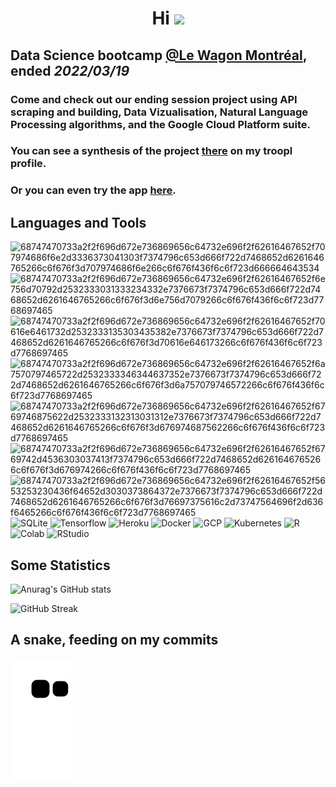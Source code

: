 <h1 align="center">Hi <a href="https://www.linkedin.com/in/ozlemekici"><img src="https://media.giphy.com/media/hvRJCLFzcasrR4ia7z/giphy.gif" width="24px"></a> </h1> 


## Data Science bootcamp [@Le Wagon Montréal](https://info.lewagon.com/montreal-coding-bootcamps?utm_term=le%20wagon%20montreal&utm_campaign=Le+Wagon+CA+EN+-+Octopulse&utm_source=adwords&utm_medium=ppc&hsa_acc=6194767241&hsa_cam=12013044939&hsa_grp=118653030940&hsa_ad=498941241963&hsa_src=g&hsa_tgt=kwd-651854484945&hsa_kw=le%20wagon%20montreal&hsa_mt=b&hsa_net=adwords&hsa_ver=3&gclid=Cj0KCQjw29CRBhCUARIsAOboZbJIA2MrdM0Nrd_4mvRo1O9iHuIebmHKGLGzGm4Qj10v7_MHs2P4oSwaAqgcEALw_wcB), ended *2022/03/19*
 
### Come and check out our ending session project using API scraping and building, Data Vizualisation, Natural Language Processing algorithms, and the Google Cloud Platform suite.

### You can see a synthesis of the project [there](https://troopl.com/tbarnouw) on my troopl profile. 

### Or you can even try the app [here](https://hooked-on-recruiting.herokuapp.com/). 

## **Languages and Tools**

![68747470733a2f2f696d672e736869656c64732e696f2f62616467652f707974686f6e2d3336373041303f7374796c653d666f722d7468652d6261646765266c6f676f3d707974686f6e266c6f676f436f6c6f723d666664643534](https://user-images.githubusercontent.com/32040390/159054173-87822be3-441e-43fb-b3fe-52169b2c3c91.svg)![68747470733a2f2f696d672e736869656c64732e696f2f62616467652f6e756d70792d2532333031333234332e7376673f7374796c653d666f722d7468652d6261646765266c6f676f3d6e756d7079266c6f676f436f6c6f723d7768697465](https://user-images.githubusercontent.com/32040390/159054378-af5d2389-aaf7-4a66-8d8f-02d41fb47727.svg)![68747470733a2f2f696d672e736869656c64732e696f2f62616467652f70616e6461732d2532333135303435382e7376673f7374796c653d666f722d7468652d6261646765266c6f676f3d70616e646173266c6f676f436f6c6f723d7768697465](https://user-images.githubusercontent.com/32040390/159054395-656e6d22-0b49-4416-8435-4ed45ed6f2e4.svg)![68747470733a2f2f696d672e736869656c64732e696f2f62616467652f6a7570797465722d2532333346344637352e7376673f7374796c653d666f722d7468652d6261646765266c6f676f3d6a757079746572266c6f676f436f6c6f723d7768697465](https://user-images.githubusercontent.com/32040390/159054429-67aaf871-4f93-4281-a1c7-9fed871f68b9.svg)![68747470733a2f2f696d672e736869656c64732e696f2f62616467652f6769746875622d2532333132313031312e7376673f7374796c653d666f722d7468652d6261646765266c6f676f3d676974687562266c6f676f436f6c6f723d7768697465](https://user-images.githubusercontent.com/32040390/159054456-20d0cb35-aa6f-4890-a34e-80789856e348.svg)![68747470733a2f2f696d672e736869656c64732e696f2f62616467652f6769742d4536303037413f7374796c653d666f722d7468652d6261646765266c6f676f3d676974266c6f676f436f6c6f723d7768697465](https://user-images.githubusercontent.com/32040390/159054478-f5d8f86a-a02e-4e03-aaeb-f569c3469843.svg)![68747470733a2f2f696d672e736869656c64732e696f2f62616467652f5653253230436f64652d3030373864372e7376673f7374796c653d666f722d7468652d6261646765266c6f676f3d76697375616c2d73747564696f2d636f6465266c6f676f436f6c6f723d7768697465](https://user-images.githubusercontent.com/32040390/159054509-42379334-1890-4974-b280-2e4fdb360d5e.svg)
![SQLite](https://img.shields.io/badge/SQLite-07405E?style=for-the-badge&logo=sqlite&logoColor=white)
![Tensorflow](https://img.shields.io/badge/TensorFlow-FF6F00?style=for-the-badge&logo=tensorflow&logoColor=white)
![Heroku](https://img.shields.io/badge/Heroku-430098?style=for-the-badge&logo=heroku&logoColor=white)
![Docker](https://img.shields.io/badge/Docker-2CA5E0?style=for-the-badge&logo=docker&logoColor=white)
![GCP](https://img.shields.io/badge/Google_Cloud-4285F4?style=for-the-badge&logo=google-cloud&logoColor=white)
![Kubernetes](https://img.shields.io/badge/kubernetes-326ce5.svg?&style=for-the-badge&logo=kubernetes&logoColor=white)
![R](https://img.shields.io/badge/R-276DC3?style=for-the-badge&logo=r&logoColor=white)
![Colab](https://img.shields.io/badge/Colab-F9AB00?style=for-the-badge&logo=googlecolab&color=525252)
![RStudio](https://img.shields.io/badge/RStudio-75AADB?style=for-the-badge&logo=RStudio&logoColor=white)

## **Some Statistics**

![Anurag's GitHub stats](https://github-readme-stats.vercel.app/api?username=Argiphonte&show_icons=true&theme=dark)

![GitHub Streak](https://github-readme-streak-stats.herokuapp.com/?user=Argiphonte&theme=dark)

## **A snake, feeding on my commits**

![snake gif](https://github.com/Argiphonte/Argiphonte/blob/output/github-contribution-grid-snake.svg)


